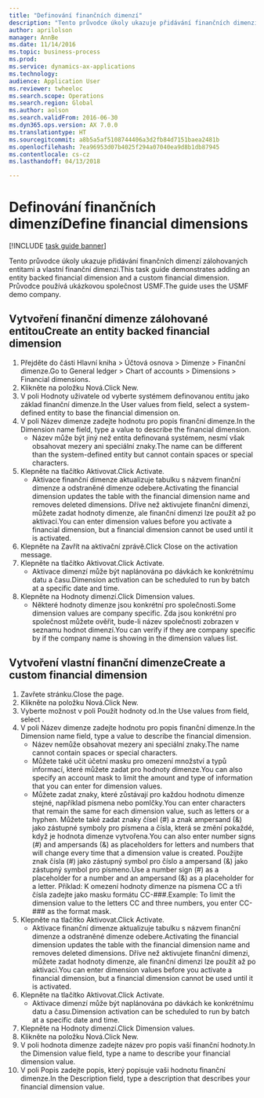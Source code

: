 ```yaml
--- 
title: "Definování finančních dimenzí"
description: "Tento průvodce úkoly ukazuje přidávání finančních dimenzí zálohovaných entitami a vlastní finanční dimenzi."
author: aprilolson
manager: AnnBe
ms.date: 11/14/2016
ms.topic: business-process
ms.prod: 
ms.service: dynamics-ax-applications
ms.technology: 
audience: Application User
ms.reviewer: twheeloc
ms.search.scope: Operations
ms.search.region: Global
ms.author: aolson
ms.search.validFrom: 2016-06-30
ms.dyn365.ops.version: AX 7.0.0
ms.translationtype: HT
ms.sourcegitcommit: a8b5a5af5108744406a3d2fb84d7151baea2481b
ms.openlocfilehash: 7ea96953d07b4025f294a07040ea9d8b1db87945
ms.contentlocale: cs-cz
ms.lasthandoff: 04/13/2018

---
```

# <a name="define-financial-dimensions"></a><span data-ttu-id="1e129-103">Definování finančních dimenzí</span><span class="sxs-lookup"><span data-stu-id="1e129-103">Define financial dimensions</span></span>

[!INCLUDE [task guide banner](../../includes/task-guide-banner.md)]

<span data-ttu-id="1e129-104">Tento průvodce úkoly ukazuje přidávání finančních dimenzí zálohovaných entitami a vlastní finanční dimenzi.</span><span class="sxs-lookup"><span data-stu-id="1e129-104">This task guide demonstrates adding an entity backed financial dimension and a custom financial dimension.</span></span>  <span data-ttu-id="1e129-105">Průvodce používá ukázkovou společnost USMF.</span><span class="sxs-lookup"><span data-stu-id="1e129-105">The guide uses the USMF demo company.</span></span>


## <a name="create-an-entity-backed-financial-dimension"></a><span data-ttu-id="1e129-106">Vytvoření finanční dimenze zálohované entitou</span><span class="sxs-lookup"><span data-stu-id="1e129-106">Create an entity backed financial dimension</span></span>
1. <span data-ttu-id="1e129-107">Přejděte do části Hlavní kniha > Účtová osnova > Dimenze > Finanční dimenze.</span><span class="sxs-lookup"><span data-stu-id="1e129-107">Go to General ledger > Chart of accounts > Dimensions > Financial dimensions.</span></span>
2. <span data-ttu-id="1e129-108">Klikněte na položku Nová.</span><span class="sxs-lookup"><span data-stu-id="1e129-108">Click New.</span></span>
3. <span data-ttu-id="1e129-109">V poli Hodnoty uživatele od vyberte systémem definovanou entitu jako základ finanční dimenze.</span><span class="sxs-lookup"><span data-stu-id="1e129-109">In the User values from field, select a system-defined entity to base the financial dimension on.</span></span> 
4. <span data-ttu-id="1e129-110">V poli Název dimenze zadejte hodnotu pro popis finanční dimenze.</span><span class="sxs-lookup"><span data-stu-id="1e129-110">In the Dimension name field, type a value to describe the financial dimension.</span></span>
    * <span data-ttu-id="1e129-111">Název může být jiný než entita definovaná systémem, nesmí však obsahovat mezery ani speciální znaky.</span><span class="sxs-lookup"><span data-stu-id="1e129-111">The name can be different than the system-defined entity but cannot contain spaces or special characters.</span></span>  
5. <span data-ttu-id="1e129-112">Klepněte na tlačítko Aktivovat.</span><span class="sxs-lookup"><span data-stu-id="1e129-112">Click Activate.</span></span>
    * <span data-ttu-id="1e129-113">Aktivace finanční dimenze aktualizuje tabulku s názvem finanční dimenze a odstraněné dimenze odebere.</span><span class="sxs-lookup"><span data-stu-id="1e129-113">Activating the financial dimension updates the table with the financial dimension name and removes deleted dimensions.</span></span> <span data-ttu-id="1e129-114">Dříve než aktivujete finanční dimenzi, můžete zadat hodnoty dimenze, ale finanční dimenzi lze použít až po aktivaci.</span><span class="sxs-lookup"><span data-stu-id="1e129-114">You can enter dimension values before you activate a financial dimension, but a financial dimension cannot be used until it is activated.</span></span>  
6. <span data-ttu-id="1e129-115">Klepněte na Zavřít na aktivační zprávě.</span><span class="sxs-lookup"><span data-stu-id="1e129-115">Click Close on the activation message.</span></span>
7. <span data-ttu-id="1e129-116">Klepněte na tlačítko Aktivovat.</span><span class="sxs-lookup"><span data-stu-id="1e129-116">Click Activate.</span></span>
    * <span data-ttu-id="1e129-117">Aktivace dimenzí může být naplánována po dávkách ke konkrétnímu datu a času.</span><span class="sxs-lookup"><span data-stu-id="1e129-117">Dimension activation can be scheduled to run by batch at a specific date and time.</span></span>  
8. <span data-ttu-id="1e129-118">Klepněte na Hodnoty dimenzí.</span><span class="sxs-lookup"><span data-stu-id="1e129-118">Click Dimension values.</span></span>
    * <span data-ttu-id="1e129-119">Některé hodnoty dimenze jsou konkrétní pro společnosti.</span><span class="sxs-lookup"><span data-stu-id="1e129-119">Some dimension values are company specific.</span></span> <span data-ttu-id="1e129-120">Zda jsou konkrétní pro společnost můžete ověřit, bude-li název společnosti zobrazen v seznamu hodnot dimenzí.</span><span class="sxs-lookup"><span data-stu-id="1e129-120">You can verify if they are company specific by if the company name is showing in the dimension values list.</span></span>  

## <a name="create-a-custom-financial-dimension"></a><span data-ttu-id="1e129-121">Vytvoření vlastní finanční dimenze</span><span class="sxs-lookup"><span data-stu-id="1e129-121">Create a custom financial dimension</span></span>
1. <span data-ttu-id="1e129-122">Zavřete stránku.</span><span class="sxs-lookup"><span data-stu-id="1e129-122">Close the page.</span></span>
2. <span data-ttu-id="1e129-123">Klikněte na položku Nová.</span><span class="sxs-lookup"><span data-stu-id="1e129-123">Click New.</span></span>
3. <span data-ttu-id="1e129-124">Vyberte možnost <Custom dimension> v poli Použít hodnoty od.</span><span class="sxs-lookup"><span data-stu-id="1e129-124">In the Use values from field, select <Custom dimension>.</span></span>
4. <span data-ttu-id="1e129-125">V poli Název dimenze zadejte hodnotu pro popis finanční dimenze.</span><span class="sxs-lookup"><span data-stu-id="1e129-125">In the Dimension name field, type a value to describe the financial dimension.</span></span>
    * <span data-ttu-id="1e129-126">Název nemůže obsahovat mezery ani speciální znaky.</span><span class="sxs-lookup"><span data-stu-id="1e129-126">The name cannot contain spaces or special characters.</span></span>  
    * <span data-ttu-id="1e129-127">Můžete také učit účetní masku pro omezení množství a typů informací, které můžete zadat pro hodnoty dimenze.</span><span class="sxs-lookup"><span data-stu-id="1e129-127">You can also specify an account mask to limit the amount and type of information that you can enter for dimension values.</span></span>   
    * <span data-ttu-id="1e129-128">Můžete zadat znaky, které zůstávají pro každou hodnotu dimenze stejné, například písmena nebo pomlčky.</span><span class="sxs-lookup"><span data-stu-id="1e129-128">You can enter characters that remain the same for each dimension value, such as letters or a hyphen.</span></span> <span data-ttu-id="1e129-129">Můžete také zadat znaky čísel (#) a znak ampersand (&) jako zástupné symboly pro písmena a čísla, která se změní pokaždé, když je hodnota dimenze vytvořena.</span><span class="sxs-lookup"><span data-stu-id="1e129-129">You can also enter number signs (#) and ampersands (&) as placeholders for letters and numbers that will change every time that a dimension value is created.</span></span> <span data-ttu-id="1e129-130">Použijte znak čísla (#) jako zástupný symbol pro číslo a ampersand (&) jako zástupný symbol pro písmeno.</span><span class="sxs-lookup"><span data-stu-id="1e129-130">Use a number sign (#) as a placeholder for a number and an ampersand (&) as a placeholder for a letter.</span></span>  <span data-ttu-id="1e129-131">Příklad: K omezení hodnoty dimenze na písmena CC a tři čísla zadejte jako masku formátu CC-###.</span><span class="sxs-lookup"><span data-stu-id="1e129-131">Example: To limit the dimension value to the letters CC and three numbers, you enter CC-### as the format mask.</span></span>  
5. <span data-ttu-id="1e129-132">Klepněte na tlačítko Aktivovat.</span><span class="sxs-lookup"><span data-stu-id="1e129-132">Click Activate.</span></span>
    * <span data-ttu-id="1e129-133">Aktivace finanční dimenze aktualizuje tabulku s názvem finanční dimenze a odstraněné dimenze odebere.</span><span class="sxs-lookup"><span data-stu-id="1e129-133">Activating the financial dimension updates the table with the financial dimension name and removes deleted dimensions.</span></span> <span data-ttu-id="1e129-134">Dříve než aktivujete finanční dimenzi, můžete zadat hodnoty dimenze, ale finanční dimenzi lze použít až po aktivaci.</span><span class="sxs-lookup"><span data-stu-id="1e129-134">You can enter dimension values before you activate a financial dimension, but a financial dimension cannot be used until it is activated.</span></span>  
6. <span data-ttu-id="1e129-135">Klepněte na tlačítko Aktivovat.</span><span class="sxs-lookup"><span data-stu-id="1e129-135">Click Activate.</span></span>
    * <span data-ttu-id="1e129-136">Aktivace dimenzí může být naplánována po dávkách ke konkrétnímu datu a času.</span><span class="sxs-lookup"><span data-stu-id="1e129-136">Dimension activation can be scheduled to run by batch at a specific date and time.</span></span>  
7. <span data-ttu-id="1e129-137">Klepněte na Hodnoty dimenzí.</span><span class="sxs-lookup"><span data-stu-id="1e129-137">Click Dimension values.</span></span>
8. <span data-ttu-id="1e129-138">Klikněte na položku Nová.</span><span class="sxs-lookup"><span data-stu-id="1e129-138">Click New.</span></span>
9. <span data-ttu-id="1e129-139">V poli hodnota dimenze zadejte název pro popis vaší finanční hodnoty.</span><span class="sxs-lookup"><span data-stu-id="1e129-139">In the Dimension value field, type a name to describe your financial dimension value.</span></span>
10. <span data-ttu-id="1e129-140">V poli Popis zadejte popis, který popisuje vaši hodnotu finanční dimenze.</span><span class="sxs-lookup"><span data-stu-id="1e129-140">In the Description field, type a description that describes your financial dimension value.</span></span>


